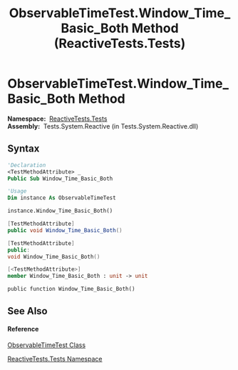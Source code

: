 ﻿---
title: ObservableTimeTest.Window_Time_Basic_Both Method  (ReactiveTests.Tests)
TOCTitle: Window_Time_Basic_Both Method
ms:assetid: M:ReactiveTests.Tests.ObservableTimeTest.Window_Time_Basic_Both
ms:mtpsurl: https://msdn.microsoft.com/en-us/library/reactivetests.tests.observabletimetest.window_time_basic_both(v=VS.103)
ms:contentKeyID: 36618983
ms.date: 06/28/2011
mtps_version: v=VS.103
f1_keywords:
- ReactiveTests.Tests.ObservableTimeTest.Window_Time_Basic_Both
dev_langs:
- CSharp
- JScript
- VB
- FSharp
- c++
---

# ObservableTimeTest.Window\_Time\_Basic\_Both Method

**Namespace:**  [ReactiveTests.Tests](hh289046\(v=vs.103\).md)  
**Assembly:**  Tests.System.Reactive (in Tests.System.Reactive.dll)

## Syntax

``` vb
'Declaration
<TestMethodAttribute> _
Public Sub Window_Time_Basic_Both
```

``` vb
'Usage
Dim instance As ObservableTimeTest

instance.Window_Time_Basic_Both()
```

``` csharp
[TestMethodAttribute]
public void Window_Time_Basic_Both()
```

``` c++
[TestMethodAttribute]
public:
void Window_Time_Basic_Both()
```

``` fsharp
[<TestMethodAttribute>]
member Window_Time_Basic_Both : unit -> unit 
```

``` jscript
public function Window_Time_Basic_Both()
```

## See Also

#### Reference

[ObservableTimeTest Class](hh315045\(v=vs.103\).md)

[ReactiveTests.Tests Namespace](hh289046\(v=vs.103\).md)

